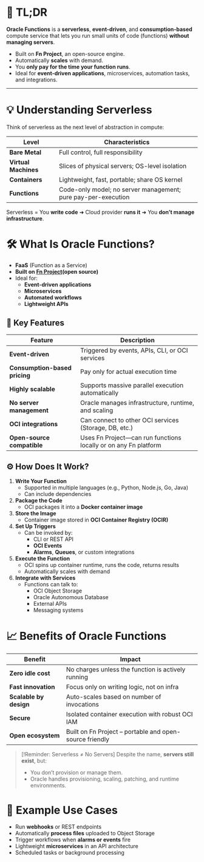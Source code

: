 # 🔹 **TL;DR**

**Oracle Functions** is a **serverless**, **event-driven**, and **consumption-based** compute service that lets you run small units of code (functions) **without managing servers**.

- Built on **Fn Project**, an open-source engine.
- Automatically **scales** with demand.
- You **only pay for the time your function runs**.
- Ideal for **event-driven applications**, microservices, automation tasks, and integrations.

---

# 💡 **Understanding Serverless**

Think of serverless as the next level of abstraction in compute:

|Level|Characteristics|
|---|---|
|**Bare Metal**|Full control, full responsibility|
|**Virtual Machines**|Slices of physical servers; OS-level isolation|
|**Containers**|Lightweight, fast, portable; share OS kernel|
|**Functions**|Code-only model; no server management; pure pay-per-execution|

Serverless = You **write code** ➜ Cloud provider **runs it** ➜ You **don’t manage infrastructure**.
# 🛠️ **What Is Oracle Functions?**

- **FaaS** (Function as a Service)
- **Built on [Fn Project](https://fnproject.io/)(open source)**
- Ideal for:
    - **Event-driven applications**
    - **Microservices**
    - **Automated workflows**
    - **Lightweight APIs**

## 📌 Key Features

|Feature|Description|
|---|---|
|**Event-driven**|Triggered by events, APIs, CLI, or OCI services|
|**Consumption-based pricing**|Pay only for actual execution time|
|**Highly scalable**|Supports massive parallel execution automatically|
|**No server management**|Oracle manages infrastructure, runtime, and scaling|
|**OCI integrations**|Can connect to other OCI services (Storage, DB, etc.)|
|**Open-source compatible**|Uses Fn Project—can run functions locally or on any Fn platform|
## ⚙️ **How Does It Work?**

1. **Write Your Function**
    - Supported in multiple languages (e.g., Python, Node.js, Go, Java)
    - Can include dependencies
2. **Package the Code**
    - OCI packages it into a **Docker container image**
3. **Store the Image**
    - Container image stored in **OCI Container Registry (OCIR)**
4. **Set Up Triggers**
    - Can be invoked by:
        - CLI or REST API
        - **OCI Events**
        - **Alarms**, **Queues**, or custom integrations
5. **Execute the Function**
    - OCI spins up container runtime, runs the code, returns results
    - Automatically scales with demand
6. **Integrate with Services**
    - Functions can talk to:
        - OCI Object Storage
        - Oracle Autonomous Database           
        - External APIs            
        - Messaging systems            

# 📈 **Benefits of Oracle Functions**

| Benefit                | Impact                                                  |
| ---------------------- | ------------------------------------------------------- |
| **Zero idle cost**     | No charges unless the function is actively running      |
| **Fast innovation**    | Focus only on writing logic, not on infra               |
| **Scalable by design** | Auto-scales based on number of invocations              |
| **Secure**             | Isolated container execution with robust OCI IAM        |
| **Open ecosystem**     | Built on Fn Project – portable and open-source friendly |

> [!Reminder: Serverless ≠ No Servers]
> Despite the name, **servers still exist**, but:
> - You don’t provision or manage them.
> - Oracle handles provisioning, scaling, patching, and runtime environments.

# 🧪 Example Use Cases

- Run **webhooks** or REST endpoints
- Automatically **process files** uploaded to Object Storage
- Trigger workflows when **alarms or events** fire
- Lightweight **microservices** in an API architecture
- Scheduled tasks or background processing